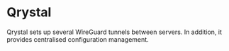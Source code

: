 # Qrystal

Qrystal sets up several WireGuard tunnels between servers. In addition, it provides centralised configuration management.
